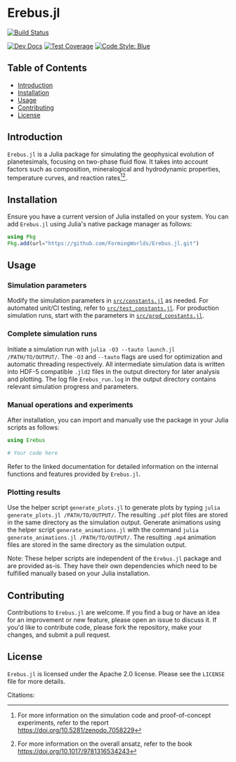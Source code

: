 # Erebus.jl

[![Build Status](https://github.com/formingworlds/Erebus.jl/actions/workflows/CI.yml/badge.svg?branch=main)](https://github.com/formingworlds/Erebus.jl/actions/workflows/CI.yml?query=branch%3Amain)
<!-- [![Stable Docs](https://img.shields.io/badge/docs-stable-blue.svg)](https://formingworlds.github.io/Erebus.jl/stable) -->
[![Dev Docs](https://img.shields.io/badge/docs-dev-blue.svg)](https://formingworlds.github.io/Erebus.jl/dev)
[![Test Coverage](https://codecov.io/gh/formingworlds/Erebus.jl/branch/main/graph/badge.svg)](https://codecov.io/gh/formingworlds/Erebus.jl)
[![Code Style: Blue](https://img.shields.io/badge/code%20style-blue-4495d1.svg)](https://github.com/invenia/BlueStyle)

## Table of Contents
- [Introduction](#introduction)
- [Installation](#installation)
- [Usage](#usage)
- [Contributing](#contributing)
- [License](#license)

## Introduction
`Erebus.jl` is a Julia package for simulating the geophysical evolution of planetesimals, focusing on two-phase fluid flow. It takes into account factors such as composition, mineralogical and hydrodynamic properties, temperature curves, and reaction rates[^1][^2].

## Installation
Ensure you have a current version of Julia installed on your system. You can add `Erebus.jl` using Julia's native package manager as follows:

```julia
using Pkg
Pkg.add(url="https://github.com/FormingWorlds/Erebus.jl.git")
```

## Usage

### Simulation parameters
Modify the simulation parameters in [```src/constants.jl```](src/constants.jl) as needed. For automated unit/CI testing, refer to [```src/test_constants.jl```](src/test_constants.jl). For production simulation runs, start with the parameters in [```src/prod_constants.jl```](src/prod_constants.jl).

### Complete simulation runs
Initiate a simulation run with ```julia -O3 --tauto launch.jl /PATH/TO/OUTPUT/```. The `-O3` and `--tauto` flags are used for optimization and automatic threading respectively. All intermediate simulation data is written into HDF-5 compatible ```.jld2``` files in the output directory for later analysis and plotting. The log file ```Erebus_run.log``` in the output directory contains relevant simulation progress and parameters.

### Manual operations and experiments
After installation, you can import and manually use the package in your Julia scripts as follows:

```julia
using Erebus

# Your code here
```

Refer to the linked documentation for detailed information on the internal functions and features provided by `Erebus.jl`.

### Plotting results

Use the helper script ```generate_plots.jl``` to generate plots by typing ```julia generate_plots.jl /PATH/TO/OUTPUT/```. The resulting ```.pdf``` plot files are stored in the same directory as the simulation output. Generate animations using the helper script ```generate_animations.jl``` with the command ```julia generate_animations.jl /PATH/TO/OUTPUT/```. The resulting ```.mp4``` animation files are stored in the same directory as the simulation output.

Note: These helper scripts are independent of the ```Erebus.jl``` package and are provided as-is. They have their own dependencies which need to be fulfilled manually based on your Julia installation.

## Contributing
Contributions to `Erebus.jl` are welcome. If you find a bug or have an idea for an improvement or new feature, please open an issue to discuss it. If you'd like to contribute code, please fork the repository, make your changes, and submit a pull request.

## License
`Erebus.jl` is licensed under the Apache 2.0 license. Please see the `LICENSE` file for more details.

Citations:
[^1]: For more information on the simulation code and proof-of-concept experiments, refer to the report https://doi.org/10.5281/zenodo.7058229
[^2]: For more information on the overall ansatz, refer to the book https://doi.org/10.1017/9781316534243
